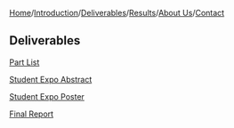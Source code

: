 [Home](./index.md)/[Introduction](./introduction.md)/[Deliverables](./deliverables.md)/[Results](./results.md)/[About Us](./aboutus.md)/[Contact](contact.md)

## Deliverables


[Part List](./PartList-Description.docx.docx.pdf)

[Student Expo Abstract](./StudentExpoAbstract.pdf)

[Student Expo Poster]()

[Final Report](./FinalReport_2.docx.pdf)



